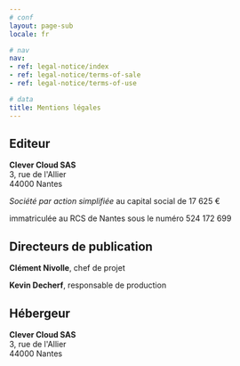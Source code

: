 ```yaml
---
# conf
layout: page-sub
locale: fr

# nav
nav:
- ref: legal-notice/index
- ref: legal-notice/terms-of-sale
- ref: legal-notice/terms-of-use

# data
title: Mentions légales
---
```


## Editeur

**Clever Cloud SAS**<br/>
3, rue de l'Allier<br/>
44000 Nantes

*Société par action simplifiée* au capital social de 17 625 € 

immatriculée au RCS de Nantes sous le numéro 524 172 699
 
## Directeurs de publication

**Clément Nivolle**, chef de projet  

**Kevin Decherf**, responsable de production
 
## Hébergeur

**Clever Cloud SAS**<br/>
3, rue de l'Allier<br/>
44000 Nantes
